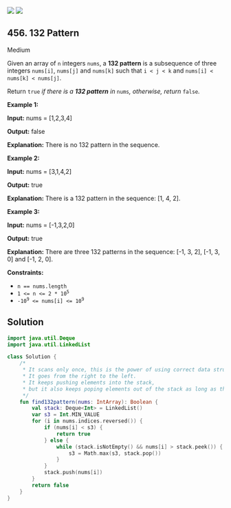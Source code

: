 [![](https://img.shields.io/github/stars/javadev/LeetCode-in-Kotlin?label=Stars&style=flat-square)](https://github.com/javadev/LeetCode-in-Kotlin)
[![](https://img.shields.io/github/forks/javadev/LeetCode-in-Kotlin?label=Fork%20me%20on%20GitHub%20&style=flat-square)](https://github.com/javadev/LeetCode-in-Kotlin/fork)

## 456\. 132 Pattern

Medium

Given an array of `n` integers `nums`, a **132 pattern** is a subsequence of three integers `nums[i]`, `nums[j]` and `nums[k]` such that `i < j < k` and `nums[i] < nums[k] < nums[j]`.

Return `true` _if there is a **132 pattern** in_ `nums`_, otherwise, return_ `false`_._

**Example 1:**

**Input:** nums = [1,2,3,4]

**Output:** false

**Explanation:** There is no 132 pattern in the sequence.

**Example 2:**

**Input:** nums = [3,1,4,2]

**Output:** true

**Explanation:** There is a 132 pattern in the sequence: [1, 4, 2].

**Example 3:**

**Input:** nums = [-1,3,2,0]

**Output:** true

**Explanation:** There are three 132 patterns in the sequence: [-1, 3, 2], [-1, 3, 0] and [-1, 2, 0].

**Constraints:**

*   `n == nums.length`
*   <code>1 <= n <= 2 * 10<sup>5</sup></code>
*   <code>-10<sup>9</sup> <= nums[i] <= 10<sup>9</sup></code>

## Solution

```kotlin
import java.util.Deque
import java.util.LinkedList

class Solution {
    /*
     * It scans only once, this is the power of using correct data structure.
     * It goes from the right to the left.
     * It keeps pushing elements into the stack,
     * but it also keeps poping elements out of the stack as long as the current element is bigger than this number.
     */
    fun find132pattern(nums: IntArray): Boolean {
        val stack: Deque<Int> = LinkedList()
        var s3 = Int.MIN_VALUE
        for (i in nums.indices.reversed()) {
            if (nums[i] < s3) {
                return true
            } else {
                while (stack.isNotEmpty() && nums[i] > stack.peek()) {
                    s3 = Math.max(s3, stack.pop())
                }
            }
            stack.push(nums[i])
        }
        return false
    }
}
```